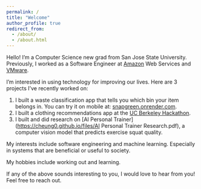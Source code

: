 ```yaml
---
permalink: /
title: "Welcome"
author_profile: true
redirect_from: 
  - /about/
  - /about.html
---
```


Hello! I’m a Computer Science new grad from San Jose State University. Previously, I worked as a Software Engineer at [Amazon](https://www.amazon.com/) Web Services and [VMware](https://www.vmware.com/).

I’m interested in using technology for improving our lives. Here are 3 projects I’ve recently worked on: 
1. I built a waste classification app that tells you which bin your item belongs in. You can try it on mobile at: [snapgreen.onrender.com](https://snapgreen.onrender.com/). 
2. I built a clothing recommendations app at the [UC Berkeley Hackathon](https://devpost.com/software/style-sync?ref_content=user-portfolio&ref_feature=in_progress).
3. I built and did research on [AI Personal Trainer](https://cheung0.github.io/files/AI Personal Trainer Research.pdf), a computer vision model that predicts exercise squat quality. 

My interests include software engineering and machine learning. Especially in systems that are beneficial or useful to society.

My hobbies include working out and learning. 

If any of the above sounds interesting to you, I would love to hear from you! Feel free to reach out.
